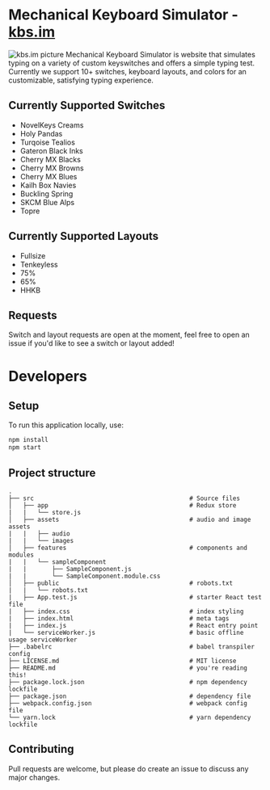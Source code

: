# Mechanical Keyboard Simulator - [kbs.im](https://kbs.im)
![kbs.im picture](https://github.com/tplai/kbsim/blob/master/src/assets/images/demo.PNG)
Mechanical Keyboard Simulator is website that simulates typing on a variety of custom keyswitches and offers a simple typing test. Currently we support 10+ switches, keyboard layouts, and colors for an customizable, satisfying typing experience.

## Currently Supported Switches
- NovelKeys Creams
- Holy Pandas
- Turqoise Tealios
- Gateron Black Inks
- Cherry MX Blacks
- Cherry MX Browns
- Cherry MX Blues
- Kailh Box Navies
- Buckling Spring
- SKCM Blue Alps
- Topre

## Currently Supported Layouts
- Fullsize
- Tenkeyless
- 75%
- 65%
- HHKB

## Requests
Switch and layout requests are open at the moment, feel free to open an issue if you'd like to see a switch or layout added!

# Developers

## Setup
To run this application locally, use:

```bash
npm install
npm start
```

## Project structure
    .
    ├── src                                           # Source files
    │   ├── app                                       # Redux store
    |   |   └── store.js
    │   ├── assets                                    # audio and image assets
    |   |   ├── audio  
    |   |   └── images
    │   ├── features                                  # components and modules
    |   |   └── sampleComponent
    |   |       ├── SampleComponent.js
    |   |       └── SampleComponent.module.css
    │   ├── public                                    # robots.txt
    |   |   └── robots.txt
    |   ├── App.test.js                               # starter React test file
    |   ├── index.css                                 # index styling
    |   ├── index.html                                # meta tags
    |   ├── index.js                                  # React entry point
    |   └── serviceWorker.js                          # basic offline usage serviceWorker
    ├── .babelrc                                      # babel transpiler config
    ├── LICENSE.md                                    # MIT license
    ├── README.md                                     # you're reading this!
    ├── package.lock.json                             # npm dependency lockfile
    ├── package.json                                  # dependency file
    ├── webpack.config.json                           # webpack config file
    └── yarn.lock                                     # yarn dependency lockfile

## Contributing
Pull requests are welcome, but please do create an issue to discuss any major changes.
